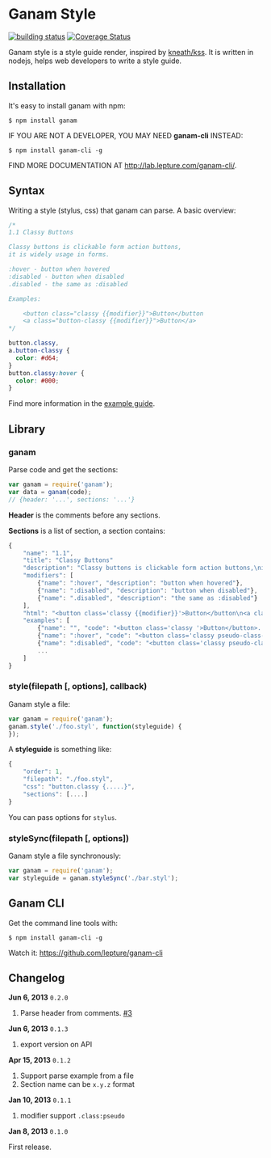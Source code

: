 # Ganam Style

[![building status](https://travis-ci.org/lepture/ganam.png?branch=master)](https://travis-ci.org/lepture/ganam)
[![Coverage Status](https://coveralls.io/repos/lepture/ganam/badge.png?branch=master)](https://coveralls.io/r/lepture/ganam)


Ganam style is a style guide render, inspired by [kneath/kss](https://github.com/kneath/kss).
It is written in nodejs, helps web developers to write a style guide.


## Installation

It's easy to install ganam with npm:

```
$ npm install ganam
```

IF YOU ARE NOT A DEVELOPER, YOU MAY NEED **ganam-cli** INSTEAD:

```
$ npm install ganam-cli -g
```

FIND MORE DOCUMENTATION AT <http://lab.lepture.com/ganam-cli/>.

## Syntax

Writing a style (stylus, css) that ganam can parse. A basic overview:

```css
/*
1.1 Classy Buttons

Classy buttons is clickable form action buttons,
it is widely usage in forms.

:hover - button when hovered
:disabled - button when disabled
.disabled - the same as :disabled

Examples:

    <button class="classy {{modifier}}">Button</button
    <a class="button-classy {{modifier}}">Button</a>
*/

button.classy,
a.button-classy {
  color: #d64;
}
button.classy:hover {
  color: #000;
}
```

Find more information in the [example guide](https://github.com/lepture/ganam/blob/master/docs/guide).


## Library

### ganam

Parse code and get the sections:

```javascript
var ganam = require('ganam');
var data = ganam(code);
// {header: '...', sections: '...'}
```

**Header** is the comments before any sections.

**Sections** is a list of section, a section contains:

```javascript
{
    "name": "1.1",
    "title": "Classy Buttons"
    "description": "Classy buttons is clickable form action buttons,\nit is widely usage in forms.",
    "modifiers": [
        {"name": ":hover", "description": "button when hovered"},
        {"name": ":disabled", "description": "button when disabled"},
        {"name": ".disabled", "description": "the same as :disabled"}
    ],
    "html": "<button class='classy {{modifier}}'>Button</button\n<a class='button-classy {{modifier}}'>Button</a>",
    "examples": [
        {"name": "", "code": "<button class='classy '>Button</button>......"},
        {"name": ":hover", "code": "<button class='classy pseudo-class-hover'>Button</button>......"},
        {"name": ":disabled", "code": "<button class='classy pseudo-class-disabled'>Button</button>......"},
        ...
    ]
}
```


### style(filepath [, options], callback)

Ganam style a file:

```javascript
var ganam = require('ganam');
ganam.style('./foo.styl', function(styleguide) {
});
```

A **styleguide** is something like:

```javascript
{
    "order": 1,
    "filepath": "./foo.styl",
    "css": "button.classy {.....}",
    "sections": [....]
}
```

You can pass options for `stylus`.

### styleSync(filepath [, options])

Ganam style a file synchronously:

```javascript
var ganam = require('ganam');
var styleguide = ganam.styleSync('./bar.styl');
```

## Ganam CLI

Get the command line tools with:

    $ npm install ganam-cli -g

Watch it: https://github.com/lepture/ganam-cli


## Changelog

**Jun 6, 2013** `0.2.0`

1. Parse header from comments. [#3](https://github.com/lepture/ganam/issues/3)

**Jun 6, 2013** `0.1.3`

1. export version on API

**Apr 15, 2013** `0.1.2`

1. Support parse example from a file
2. Section name can be `x.y.z` format

**Jan 10, 2013** `0.1.1`

1. modifier support `.class:pseudo`

**Jan 8, 2013** `0.1.0`

First release.
